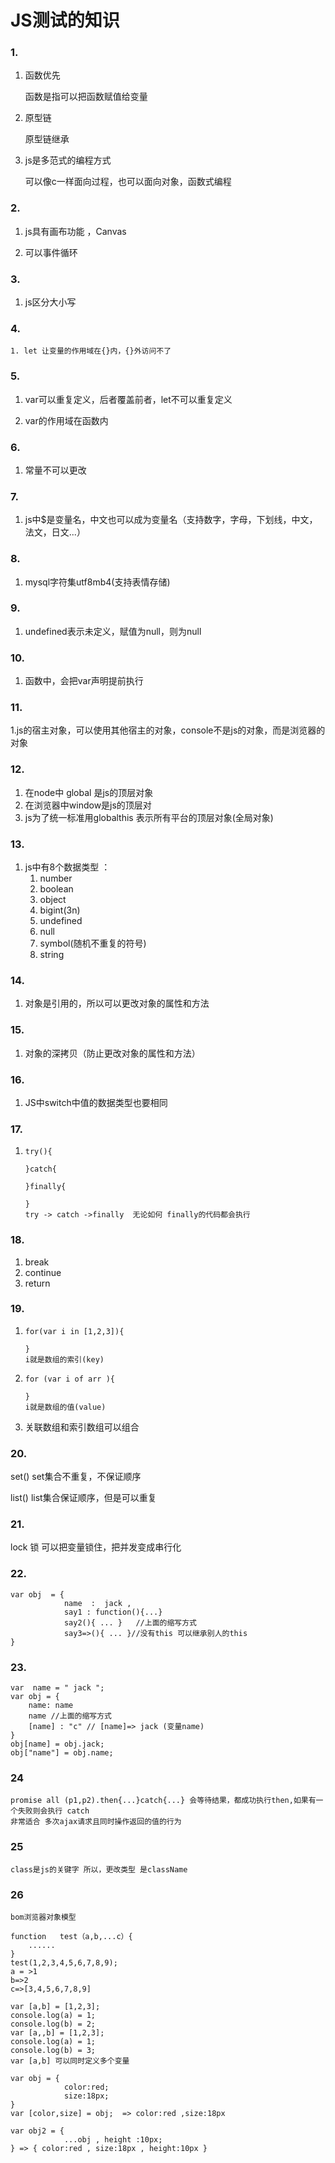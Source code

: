 # JS测试的知识

### 1.

1. 函数优先

   函数是指可以把函数赋值给变量

2. 原型链

   原型链继承

3. js是多范式的编程方式

   可以像c一样面向过程，也可以面向对象，函数式编程

### 2.

1. js具有画布功能 ，Canvas

2. 可以事件循环



### 3.

1. js区分大小写



### 4. 

 	1. let 让变量的作用域在{}内，{}外访问不了



### 5. 

1. var可以重复定义，后者覆盖前者，let不可以重复定义

2. var的作用域在函数内

   

### 6.

1. 常量不可以更改



### 7.

1. js中$是变量名，中文也可以成为变量名（支持数字，字母，下划线，中文，法文，日文...）



### 8.

1. mysql字符集utf8mb4(支持表情存储)



### 9. 

1. undefined表示未定义，赋值为null，则为null



### 10.

1. 函数中，会把var声明提前执行



### 11.

​	1.js的宿主对象，可以使用其他宿主的对象，console不是js的对象，而是浏览器的对象



### 12.

1. 在node中 global 是js的顶层对象
2. 在浏览器中window是js的顶层对
3. js为了统一标准用globalthis 表示所有平台的顶层对象(全局对象)



### 13.

1. js中有8个数据类型 ：
   1. number
   2.  boolean 
   3. object 
   4. bigint(3n)
   5.  undefined
   6.  null
   7.  symbol(随机不重复的符号) 
   8. string 



### 14.

1. 对象是引用的，所以可以更改对象的属性和方法



### 15.

1. 对象的深拷贝（防止更改对象的属性和方法）



### 16.

1. JS中switch中值的数据类型也要相同



### 17.

1. ```
   try(){
   
   }catch{
   
   }finally{
   
   } 
   try -> catch ->finally  无论如何 finally的代码都会执行
   ```

   

### 18.

1. break
2. continue
3. return 



### 19.

1. ```
   for(var i in [1,2,3]){
   
   } 
   i就是数组的索引(key)   
   ```

2. ```
   for (var i of arr ){
   
   }
   i就是数组的值(value)
   ```

3. 关联数组和索引数组可以组合



### 20.

set()   set集合不重复，不保证顺序

list()  list集合保证顺序，但是可以重复



### 21.

lock 锁  可以把变量锁住，把并发变成串行化



### 22.

```
var obj  = {
			name  :  jack ,
			say1 : function(){...}
			say2(){ ... }   //上面的缩写方式
			say3=>(){ ... }//没有this 可以继承别人的this
}
```



### 23.

```
var  name = " jack ";
var obj = {
	name: name 
	name //上面的缩写方式
	[name] : "c" // [name]=> jack (变量name)
}
obj[name] = obj.jack;
obj["name"] = obj.name;
```



### 24

``` 
promise all (p1,p2).then{...}catch{...} 会等待结果，都成功执行then,如果有一个失败则会执行 catch
非常适合 多次ajax请求且同时操作返回的值的行为
```



### 25

```
class是js的关键字 所以，更改类型 是className 
```



### 26

```
bom浏览器对象模型
```

```
function   test（a,b,...c）{
	......
}
test(1,2,3,4,5,6,7,8,9);
a = >1 
b=>2 
c=>[3,4,5,6,7,8,9]
```

```
var [a,b] = [1,2,3];
console.log(a) = 1;
console.log(b) = 2;
var [a,,b] = [1,2,3];
console.log(a) = 1;
console.log(b) = 3;
var [a,b] 可以同时定义多个变量
```

```
var obj = {
			color:red;
			size:18px;
}
var [color,size] = obj;  => color:red ,size:18px

var obj2 = {
			...obj , height :10px;
} => { color:red , size:18px , height:10px }

```

